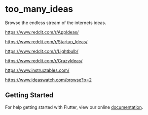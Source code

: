 # too_many_ideas

Browse the endless stream of the internets ideas.

https://www.reddit.com/r/AppIdeas/

https://www.reddit.com/r/Startup_Ideas/

https://www.reddit.com/r/Lightbulb/

https://www.reddit.com/r/CrazyIdeas/

https://www.instructables.com/

https://www.ideaswatch.com/browse?p=2

## Getting Started

For help getting started with Flutter, view our online
[documentation](https://flutter.io/).
